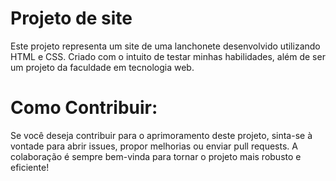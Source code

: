 # Projeto de site <br>
Este projeto representa um site de uma lanchonete desenvolvido utilizando HTML e CSS. Criado com o intuito de testar minhas habilidades, além de ser um projeto da faculdade em tecnologia web.<br>

# Como Contribuir: <br>
Se você deseja contribuir para o aprimoramento deste projeto, sinta-se à vontade para abrir issues, propor melhorias ou enviar pull requests. A colaboração é sempre bem-vinda para tornar o projeto mais robusto e eficiente!
